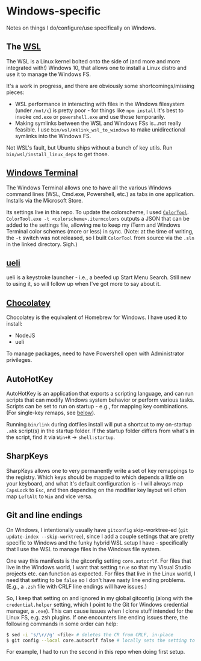 # Windows-specific

Notes on things I do/configure/use specifically on Windows.

## The [WSL](https://docs.microsoft.com/en-us/windows/wsl/faq)

The WSL is a Linux kernel bolted onto the side of (and more and more integrated with!) Windows 10, that allows one to install a Linux distro and use it to manage the Windows FS.

It's a work in progress, and there are obviously some shortcomings/missing pieces:
- WSL performance in interacting with files in the Windows filesystem (under `/mnt/c`) is pretty poor - for things like `npm install` it's best to invoke `cmd.exe` or `powershell.exe` and use those temporarily.
- Making symlinks between the WSL and Windows FSs is...not really feasible. I use `bin/wsl/mklink_wsl_to_windows` to make unidirectional symlinks into the Windows FS.

Not WSL's fault, but Ubuntu ships without a bunch of key utils. Run `bin/wsl/install_linux_deps` to get those.

## [Windows Terminal](https://github.com/microsoft/terminal)

The Windows Terminal allows one to have all the various Windows command lines (WSL, Cmd.exe, Powershell, etc.) as tabs in one application. Installs via the Microsoft Store.

Its settings live in this repo. To update the colorscheme, I used [`ColorTool`](https://github.com/Microsoft/Terminal/tree/master/src/tools/ColorTool). `ColorTool.exe -t <colorscheme>.itermcolors` outputs a JSON that can be added to the settings file, allowing me to keep my iTerm and Windows Terminal color schemes (more or less) in sync. (Note: at the time of writing, the `-t` switch was not released, so I built `ColorTool` from source via the `.sln` in the linked directory. Sigh.)

## [ueli](https://github.com/oliverschwendener/ueli)

ueli is a keystroke launcher - i.e., a beefed up Start Menu Search. Still new to using it, so will follow up when I've got more to say about it.

## [Chocolatey](https://chocolatey.org/)

Chocolatey is the equivalent of Homebrew for Windows. I have used it to install:
- NodeJS
- ueli

To manage packages, need to have Powershell open with Administrator privileges.

## AutoHotKey

AutoHotKey is an application that exports a scripting language, and can run scripts that can modify Windows system behavior or perform various tasks. Scripts can be set to run on startup - e.g., for mapping key combinations. (For single-key remaps, see [below](#SharpKeys)).

Running `bin/link` during dotfiles install will put a shortcut to my on-startup `.ahk` script(s) in the startup folder. If the startup folder differs from what's in the script, find it via `Win+R` -> `shell:startup`.

## SharpKeys

SharpKeys allows one to very permanently write a set of key remappings to the registry. Which keys should be mapped to which depends a little on your keyboard, and what it's default configuration is - I will always map `CapsLock` to `Esc`, and then depending on the modifier key layout will often map `LeftAlt` to `Win` and vice versa.

## Git and line endings

On Windows, I intentionally usually have `gitconfig` skip-worktree-ed (`git update-index --skip-worktree`), since I add a couple settings that are pretty specific to Windows and the funky hybrid WSL setup I have - specifically that I use the WSL to manage files in the Windows file system.

One way this manifests is the gitconfig setting `core.autocrlf`. For files that live in the Windows world, I want that setting `true` so that my Visual Studio projects etc. can function as expected. For files that live in the Linux world, I need that setting to be `false` so I don't have nasty line ending problems. (E.g., a `.zsh` file with CRLF line endings will have issues.)

So, I keep that setting on and ignored in my global gitconfig (along with the `credential.helper` setting, which I point to the Git for Windows credential manager, a `.exe`). This can cause issues when I clone stuff intended for the Linux FS, e.g. zsh plugins. If one encounters line ending issues there, the following commands in some order can help:

```sh
$ sed -i 's/\r//g' <file> # deletes the CR from CRLF, in-place
$ git config --local core.autocrlf false # locally sets the setting to false
```

For example, I had to run the second in this repo when doing first setup.

